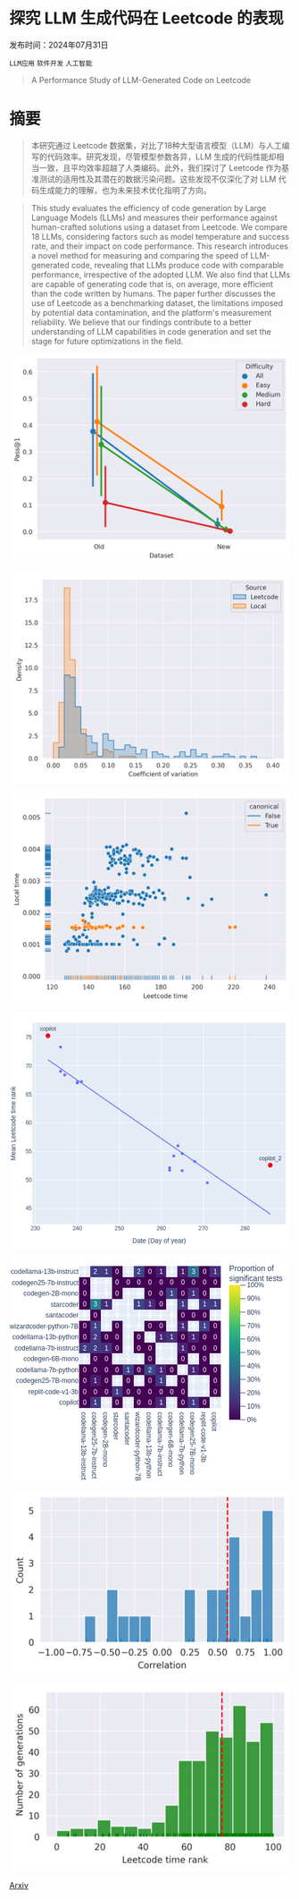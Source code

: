 # 探究 LLM 生成代码在 Leetcode 的表现

发布时间：2024年07月31日

`LLM应用` `软件开发` `人工智能`

> A Performance Study of LLM-Generated Code on Leetcode

# 摘要

> 本研究通过 Leetcode 数据集，对比了18种大型语言模型（LLM）与人工编写的代码效率。研究发现，尽管模型参数各异，LLM 生成的代码性能却相当一致，且平均效率超越了人类编码。此外，我们探讨了 Leetcode 作为基准测试的适用性及其潜在的数据污染问题。这些发现不仅深化了对 LLM 代码生成能力的理解，也为未来技术优化指明了方向。

> This study evaluates the efficiency of code generation by Large Language Models (LLMs) and measures their performance against human-crafted solutions using a dataset from Leetcode. We compare 18 LLMs, considering factors such as model temperature and success rate, and their impact on code performance. This research introduces a novel method for measuring and comparing the speed of LLM-generated code, revealing that LLMs produce code with comparable performance, irrespective of the adopted LLM. We also find that LLMs are capable of generating code that is, on average, more efficient than the code written by humans. The paper further discusses the use of Leetcode as a benchmarking dataset, the limitations imposed by potential data contamination, and the platform's measurement reliability. We believe that our findings contribute to a better understanding of LLM capabilities in code generation and set the stage for future optimizations in the field.

![探究 LLM 生成代码在 Leetcode 的表现](../../../paper_images/2407.21579/pass_at_1_by_difficulty_and_dataset.png)

![探究 LLM 生成代码在 Leetcode 的表现](../../../paper_images/2407.21579/variation_of_time_measured_by_leetcode_and_locally.png)

![探究 LLM 生成代码在 Leetcode 的表现](../../../paper_images/2407.21579/leetcode_vs_local_time_for_problem_difference-between-element-sum-and-digit-sum-of-an-array.png)

![探究 LLM 生成代码在 Leetcode 的表现](../../../paper_images/2407.21579/evolution_of_mean_leetcode_time_rank.png)

![探究 LLM 生成代码在 Leetcode 的表现](../../../paper_images/2407.21579/pairwise_comparison.png)

![探究 LLM 生成代码在 Leetcode 的表现](../../../paper_images/2407.21579/correlation_hist_temperature_run_time_std.png)

![探究 LLM 生成代码在 Leetcode 的表现](../../../paper_images/2407.21579/leetcode_time_rank_distribution_codegen-6B-mono.png)

[Arxiv](https://arxiv.org/abs/2407.21579)
